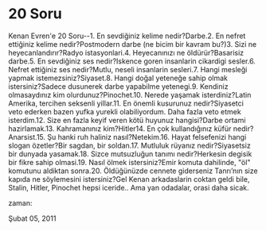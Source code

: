 # 20 Soru
Kenan Evren'e 20 Soru--1. En sevdiğiniz kelime nedir?Darbe.2. En nefret ettiğiniz kelime nedir?Postmodern darbe (ne bicim bir kavram bu?)3. Sizi ne heyecanlandırır?Radyo istasyonlari.4. Heyecanınızı ne öldürür?Basarisiz darbe.5. En sevdiğiniz ses nedir?Iskence goren insanlarin cikardigi sesler.6. Nefret ettiğiniz ses nedir?Mutlu, neseli insanlarin sesleri.7. Hangi mesleği yapmak istemezsiniz?Siyaset.8. Hangi doğal yeteneğe sahip olmak istersiniz?Sadece dusunerek darbe yapabilme yetenegi.9. Kendiniz olmasaydınız kim olurdunuz?Pinochet.10. Nerede yaşamak isterdiniz?Latin Amerika, tercihen seksenli yillar.11. En önemli kusurunuz nedir?Siyasetci veto ederken bazen yufka yurekli olabiliyordum. Daha fazla veto etmek isterdim.12. Size en fazla keyif veren kötü huyunuz hangisi?Darbe ortami hazirlamak.13. Kahramanınız kim?Hitler14. En çok kullandığınız küfür nedir?Anarsist.15. Şu hanki ruh haliniz nasıl?Netekim.16. Hayat felsefenizi hangi slogan özetler?Bir sagdan, bir soldan.17. Mutluluk rüyanız nedir?Siyasetsiz bir dunyada yasamak.18. Sizce mutsuzluğun tanımı nedir?Herkesin degisik bir fikre sahip olmasi.19. Nasıl ölmek istersiniz?Emir komuta dahilinde, "öl" komutunu aldiktan sonra.20. Öldüğünüzde cennete giderseniz Tanrı’nın size kapıda ne söylemesini istersiniz?Gel Kenan arkadaslarin coktan geldi bile, Stalin, Hitler, Pinochet hepsi iceride.. Ama yan odadalar, orasi daha sicak.







zaman:

Şubat 05, 2011










